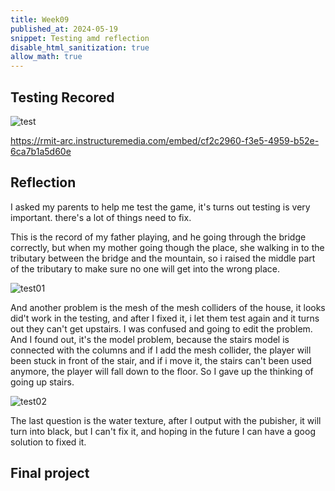 ```yaml
---
title: Week09
published_at: 2024-05-19
snippet: Testing amd reflection
disable_html_sanitization: true
allow_math: true
---
```


## Testing Recored ##

![test](/w09/test.png)

https://rmit-arc.instructuremedia.com/embed/cf2c2960-f3e5-4959-b52e-6ca7b1a5d60e

## Reflection ##

I asked my parents to help me test the game, it's turns out testing is very important. there's a lot of things need to fix.

This is the record of my father playing, and he going through the bridge correctly, but when my mother going though the place, she walking in to the tributary between the bridge and the mountain, so i raised the middle part of the tributary to make sure no one will get into the wrong place.

![test01](/w09/test01.png)

And another problem is the mesh of the mesh colliders of the house, it looks did't work in the testing, and after I fixed it, i let them test again and it turns out they can't get upstairs. I was confused and going to edit the problem. And I found out, it's the model problem, because the stairs model is connected with the columns and if I add the mesh collider, the player will been stuck in front of the stair, and if i move it, the stairs can't been used anymore, the player will fall down to the floor. So I gave up the thinking of going up stairs.


![test02](/w09/test02.png)

The last question is the water texture, after I output with the pubisher, it will turn into black, but I can't fix it, and hoping in the future I can have a goog solution to fixed it.

## Final project 
